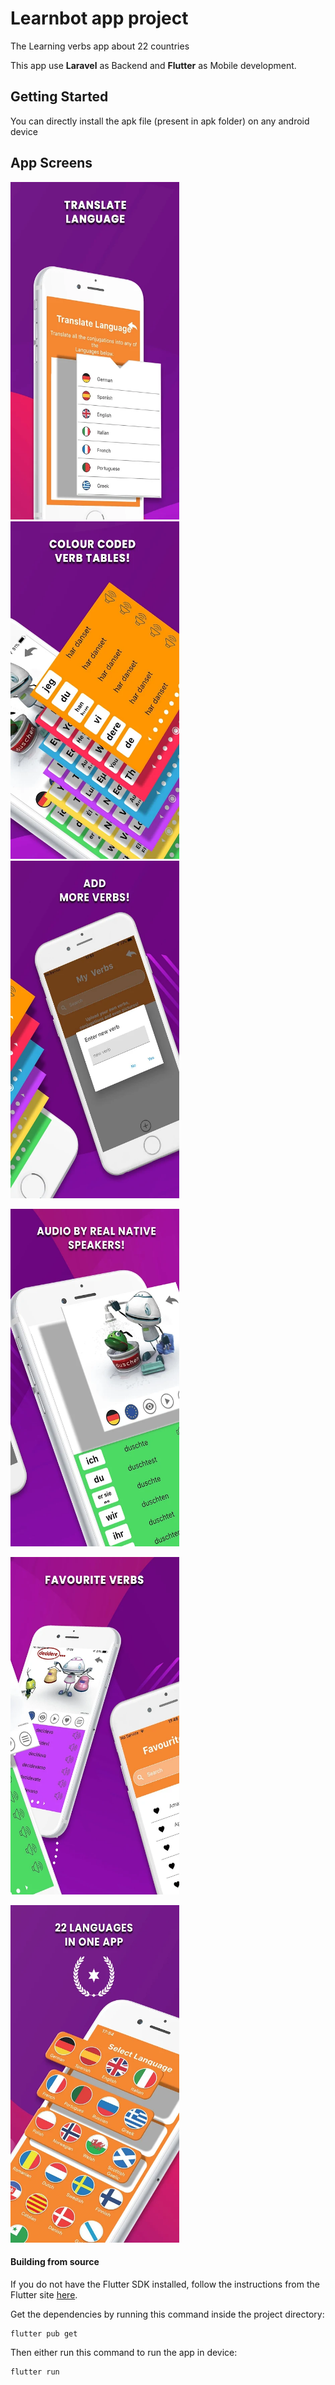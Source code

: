 # Learnbot app project
The Learning verbs app about 22 countries

This app use **Laravel** as Backend and **Flutter** as Mobile development.


## Getting Started
You can directly install the apk file (present in apk folder) on any android device

## App Screens
<p><img src="images/ezgif.com-gif-maker (1).png" width="270" height="540" alt="home_screen_without_history"/>
<img src="images/ezgif.com-gif-maker (2).png" width="270" height="540" alt="favorites"/>
<img src="images/ezgif.com-gif-maker (3).png" width="270" height="540" alt="home_screen_with_history"/></p>
<p><img src="images/ezgif.com-gif-maker (4).png" width="270" height="540" alt="history_screen"/>
</p>
<p><img src="images/ezgif.com-gif-maker (5).png" width="270" height="540" alt="history_screen"/>
</p>
<p><img src="images/ezgif.com-gif-maker.png" width="270" height="540" alt="history_screen"/>
</p>


#### Building from source

If you do not have the Flutter SDK installed, follow the instructions from the
Flutter site [here](https://flutter.dev/docs/get-started/install).


Get the dependencies by running this command inside the project directory:

```
flutter pub get
```

Then either run this command to run the app in device:

```
flutter run
```